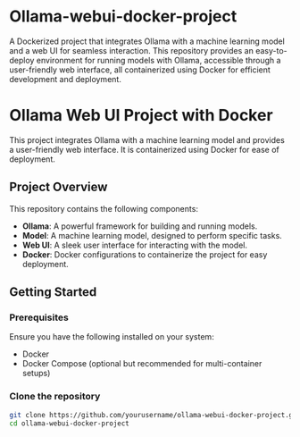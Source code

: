 # Ollama-webui-docker-project
 A Dockerized project that integrates Ollama with a machine learning model and a web UI for seamless interaction. This repository provides an easy-to-deploy environment for running models with Ollama, accessible through a user-friendly web interface, all containerized using Docker for efficient development and deployment.

# Ollama Web UI Project with Docker

This project integrates Ollama with a machine learning model and provides a user-friendly web interface. It is containerized using Docker for ease of deployment.

## Project Overview

This repository contains the following components:

- **Ollama**: A powerful framework for building and running models.
- **Model**: A machine learning model, designed to perform specific tasks.
- **Web UI**: A sleek user interface for interacting with the model.
- **Docker**: Docker configurations to containerize the project for easy deployment.

## Getting Started

### Prerequisites
Ensure you have the following installed on your system:
- Docker
- Docker Compose (optional but recommended for multi-container setups)

### Clone the repository
```bash
git clone https://github.com/yourusername/ollama-webui-docker-project.git
cd ollama-webui-docker-project
